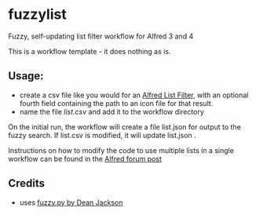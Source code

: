 # fuzzylist
Fuzzy, self-updating list filter workflow for Alfred 3 and 4

This is a workflow template - it does nothing as is.

## Usage:
- create a csv file like you would for an [Alfred List Filter](https://www.alfredapp.com/help/workflows/inputs/list-filter/), with an optional fourth field containing the path to an icon file for that result.
- name the file *list.csv* and add it to the workflow directory

On the initial run, the workflow will create a file list.json for output to the fuzzy search.  If list.csv is modified, it will update list.json .  

Instructions on how to modify the code to use multiple lists in a single workflow can be found in the [Alfred forum post](https://www.alfredforum.com/topic/11094-fuzzy-self-updating-list-filter-workflow-template/?tab=comments#comment-57706)

## Credits
- uses [fuzzy.py by Dean Jackson](https://github.com/deanishe/alfred-fuzzy)

